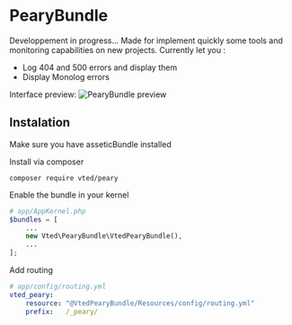 PearyBundle
========================

Developpement in progress...
Made for implement quickly some tools and monitoring capabilities on new projects.
Currently let you :
- Log 404 and 500 errors and display them
- Display Monolog errors

Interface preview:
![PearyBundle preview](http://i.imgur.com/Su9Fsoh.png)

Instalation
-----------

Make sure you have asseticBundle installed

Install via composer
```shell
composer require vted/peary
```
Enable the bundle in your kernel
```php
# app/AppKernel.php
$bundles = [
    ...
    new Vted\PearyBundle\VtedPearyBundle(),
    ...
];
```
Add routing
```yaml
# app/config/routing.yml
vted_peary:
    resource: "@VtedPearyBundle/Resources/config/routing.yml"
    prefix:   /_peary/
```
